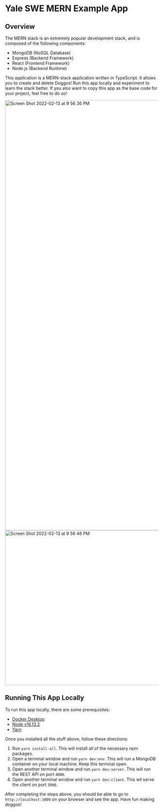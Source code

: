 # Yale SWE MERN Example App

## Overview

The MERN stack is an extremely popular development stack, and is composed of the following components:

- MongoDB (NoSQL Database)
- Express (Backend Framework)
- React (Frontend Framework)
- Node.js (Backend Runtime)

This application is a MERN-stack application written in TypeScript. It allows you to create and delete Doggos! Run this app locally and experiment to learn the stack better. If you also want to copy this app as the base code for your project, feel free to do so!

<div style="display: flex; flex-direction: column; justify-content: center; align-items: center;">
<img width="1411" alt="Screen Shot 2022-02-13 at 9 56 36 PM" src="https://user-images.githubusercontent.com/45532884/153793783-e5b742b2-4731-4155-b6aa-aa42c039cb94.png">

<img width="508" alt="Screen Shot 2022-02-13 at 9 56 46 PM" src="https://user-images.githubusercontent.com/45532884/153793792-155a49e1-b193-4935-9e6b-baec0b99bc96.png">
</div>

## Running This App Locally

To run this app locally, there are some prerequisites:

- [Docker Desktop](https://www.docker.com/products/docker-desktop)
- [Node v16.13.2](https://nodejs.org/en/)
- [Yarn](https://classic.yarnpkg.com/lang/en/docs/install/)

Once you installed all the stuff above, follow these directions:

1. Run `yarn install-all`. This will install all of the necessary npm packages.
2. Open a terminal window and run `yarn dev:env`. This will run a MongoDB container on your local machine. Keep this terminal open.
3. Open another terminal window and run `yarn dev:server`. This will run the REST API on port `4000`.
4. Open another terminal window and run `yarn dev:client`. This wll serve the client on port `3000`.

After completing the steps above, you should be able to go to `http://localhost:3000` on your browser and see the app. Have fun making doggos!
